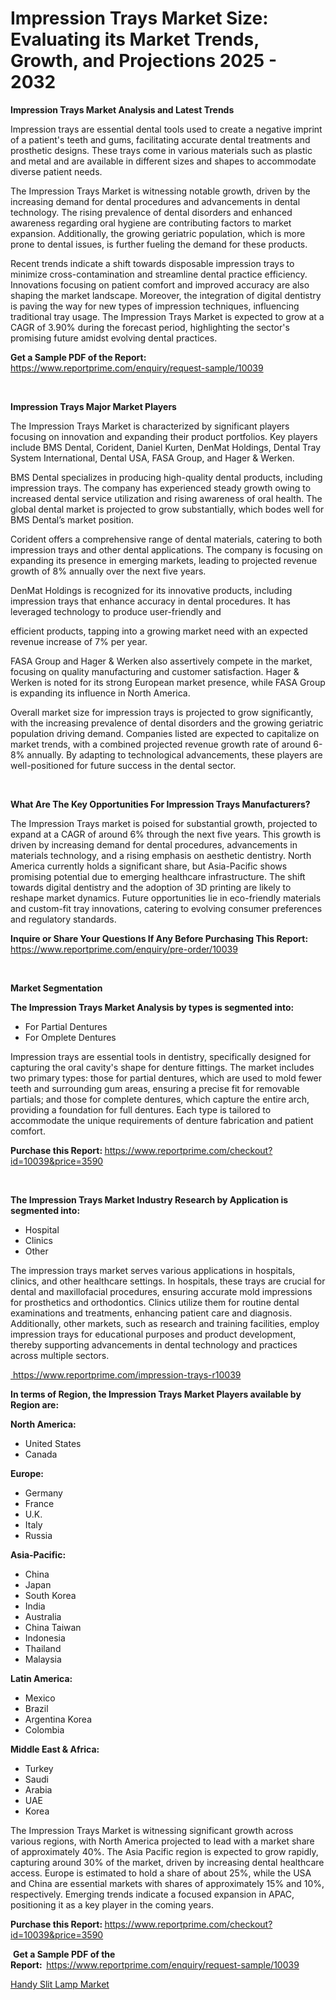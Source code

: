 <p><h1>Impression Trays Market Size: Evaluating its Market Trends, Growth, and Projections 2025 - 2032</h1></p><p><strong>Impression Trays Market Analysis and Latest Trends</strong></p>
<p><p>Impression trays are essential dental tools used to create a negative imprint of a patient's teeth and gums, facilitating accurate dental treatments and prosthetic designs. These trays come in various materials such as plastic and metal and are available in different sizes and shapes to accommodate diverse patient needs.</p><p>The Impression Trays Market is witnessing notable growth, driven by the increasing demand for dental procedures and advancements in dental technology. The rising prevalence of dental disorders and enhanced awareness regarding oral hygiene are contributing factors to market expansion. Additionally, the growing geriatric population, which is more prone to dental issues, is further fueling the demand for these products.</p><p>Recent trends indicate a shift towards disposable impression trays to minimize cross-contamination and streamline dental practice efficiency. Innovations focusing on patient comfort and improved accuracy are also shaping the market landscape. Moreover, the integration of digital dentistry is paving the way for new types of impression techniques, influencing traditional tray usage. The Impression Trays Market is expected to grow at a CAGR of 3.90% during the forecast period, highlighting the sector's promising future amidst evolving dental practices.</p></p>
<p><strong>Get a Sample PDF of the Report:&nbsp;</strong> <a href="https://www.reportprime.com/enquiry/request-sample/10039?utm_campaign=3249&utm_medium=2&utm_source=Github&utm_content=ia&utm_term=20032025&utm_id=impression-trays">https://www.reportprime.com/enquiry/request-sample/10039</a></p>
<p>&nbsp;</p>
<p><strong>Impression Trays Major Market Players</strong></p>
<p><p>The Impression Trays Market is characterized by significant players focusing on innovation and expanding their product portfolios. Key players include BMS Dental, Corident, Daniel Kurten, DenMat Holdings, Dental Tray System International, Dental USA, FASA Group, and Hager & Werken. </p><p>BMS Dental specializes in producing high-quality dental products, including impression trays. The company has experienced steady growth owing to increased dental service utilization and rising awareness of oral health. The global dental market is projected to grow substantially, which bodes well for BMS Dental’s market position. </p><p>Corident offers a comprehensive range of dental materials, catering to both impression trays and other dental applications. The company is focusing on expanding its presence in emerging markets, leading to projected revenue growth of 8% annually over the next five years. </p><p>DenMat Holdings is recognized for its innovative products, including impression trays that enhance accuracy in dental procedures. It has leveraged technology to produce user-friendly and</p><p>efficient products, tapping into a growing market need with an expected revenue increase of 7% per year.</p><p>FASA Group and Hager & Werken also assertively compete in the market, focusing on quality manufacturing and customer satisfaction. Hager & Werken is noted for its strong European market presence, while FASA Group is expanding its influence in North America.</p><p>Overall market size for impression trays is projected to grow significantly, with the increasing prevalence of dental disorders and the growing geriatric population driving demand. Companies listed are expected to capitalize on market trends, with a combined projected revenue growth rate of around 6-8% annually. By adapting to technological advancements, these players are well-positioned for future success in the dental sector.</p></p>
<p>&nbsp;</p>
<p><strong>What Are The Key Opportunities For Impression Trays Manufacturers?</strong></p>
<p><p>The Impression Trays market is poised for substantial growth, projected to expand at a CAGR of around 6% through the next five years. This growth is driven by increasing demand for dental procedures, advancements in materials technology, and a rising emphasis on aesthetic dentistry. North America currently holds a significant share, but Asia-Pacific shows promising potential due to emerging healthcare infrastructure. The shift towards digital dentistry and the adoption of 3D printing are likely to reshape market dynamics. Future opportunities lie in eco-friendly materials and custom-fit tray innovations, catering to evolving consumer preferences and regulatory standards.</p></p>
<p><strong>Inquire or Share Your Questions If Any Before Purchasing This Report:</strong> <a href="https://www.reportprime.com/enquiry/pre-order/10039?utm_campaign=3249&utm_medium=2&utm_source=Github&utm_content=ia&utm_term=20032025&utm_id=impression-trays">https://www.reportprime.com/enquiry/pre-order/10039</a></p>
<p>&nbsp;</p>
<p><strong>Market Segmentation</strong></p>
<p><strong>The Impression Trays Market Analysis by types is segmented into:</strong></p>
<p><ul><li>For Partial Dentures</li><li>For Omplete Dentures</li></ul></p>
<p><p>Impression trays are essential tools in dentistry, specifically designed for capturing the oral cavity's shape for denture fittings. The market includes two primary types: those for partial dentures, which are used to mold fewer teeth and surrounding gum areas, ensuring a precise fit for removable partials; and those for complete dentures, which capture the entire arch, providing a foundation for full dentures. Each type is tailored to accommodate the unique requirements of denture fabrication and patient comfort.</p></p>
<p><strong>Purchase this Report:&nbsp;</strong><a href="https://www.reportprime.com/checkout?id=10039&price=3590&utm_campaign=3249&utm_medium=2&utm_source=Github&utm_content=ia&utm_term=20032025&utm_id=impression-trays">https://www.reportprime.com/checkout?id=10039&price=3590</a></p>
<p>&nbsp;</p>
<p><strong>The Impression Trays Market Industry Research by Application is segmented into:</strong></p>
<p><ul><li>Hospital</li><li>Clinics</li><li>Other</li></ul></p>
<p><p>The impression trays market serves various applications in hospitals, clinics, and other healthcare settings. In hospitals, these trays are crucial for dental and maxillofacial procedures, ensuring accurate mold impressions for prosthetics and orthodontics. Clinics utilize them for routine dental examinations and treatments, enhancing patient care and diagnosis. Additionally, other markets, such as research and training facilities, employ impression trays for educational purposes and product development, thereby supporting advancements in dental technology and practices across multiple sectors.</p></p>
<p><a href="https://www.reportprime.com/impression-trays-r10039?utm_campaign=3249&utm_medium=2&utm_source=Github&utm_content=ia&utm_term=20032025&utm_id=impression-trays">&nbsp;https://www.reportprime.com/impression-trays-r10039</a></p>
<p><strong>In terms of Region, the Impression Trays Market Players available by Region are:</strong></p>
<p>
    <p> <strong> North America: </strong>
        <ul>
            <li>United States</li>
            <li>Canada</li>
        </ul>
        </p> 
    <p> <strong> Europe: </strong>
        <ul>
            <li>Germany</li>
            <li>France</li>
            <li>U.K.</li>
            <li>Italy</li>
            <li>Russia</li>
        </ul>
        </p> 
    <p> <strong> Asia-Pacific: </strong>
        <ul>
            <li>China</li>
            <li>Japan</li>
            <li>South Korea</li>
            <li>India</li>
            <li>Australia</li>
            <li>China Taiwan</li>
            <li>Indonesia</li>
            <li>Thailand</li>
            <li>Malaysia</li>
        </ul>
        </p> 
    <p> <strong> Latin America: </strong>
        <ul>
            <li>Mexico</li>
            <li>Brazil</li>
            <li>Argentina Korea</li>
            <li>Colombia</li>
        </ul>
        </p> 
    <p> <strong> Middle East & Africa: </strong>
        <ul>
            <li>Turkey</li>
            <li>Saudi</li>
            <li>Arabia</li>
            <li>UAE</li>
            <li>Korea</li>
        </ul>
    </p>
    </p>
<p><p>The Impression Trays Market is witnessing significant growth across various regions, with North America projected to lead with a market share of approximately 40%. The Asia Pacific region is expected to grow rapidly, capturing around 30% of the market, driven by increasing dental healthcare access. Europe is estimated to hold a share of about 25%, while the USA and China are essential markets with shares of approximately 15% and 10%, respectively. Emerging trends indicate a focused expansion in APAC, positioning it as a key player in the coming years.</p></p>
<p><strong>Purchase this Report: </strong><a href="https://www.reportprime.com/checkout?id=10039&price=3590&utm_campaign=3249&utm_medium=2&utm_source=Github&utm_content=ia&utm_term=20032025&utm_id=impression-trays">https://www.reportprime.com/checkout?id=10039&price=3590</a></p>
<p>&nbsp;<strong>Get a Sample PDF of the Report:&nbsp;&nbsp;</strong><a href="https://www.reportprime.com/enquiry/request-sample/10039?utm_campaign=3249&utm_medium=2&utm_source=Github&utm_content=ia&utm_term=20032025&utm_id=impression-trays">https://www.reportprime.com/enquiry/request-sample/10039</a></p>
<p><strong></strong></p>
<p><p><a href="https://github.com/dushornerfe/Market-Research-Report-List-1/blob/main/handy-slit-lamp-market.md?utm_campaign=3249&utm_medium=2&utm_source=Github&utm_content=ia&utm_term=20032025&utm_id=impression-trays">Handy Slit Lamp Market</a></p></p>